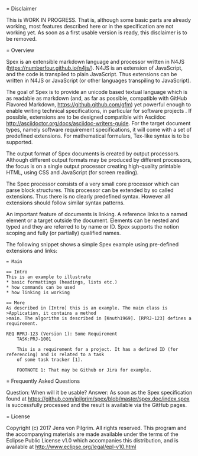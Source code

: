 = Disclaimer

This is WORK IN PROGRESS. That is, although some basic parts are already working,
most features described here or in the specification are not working yet.
As soon as a first usable version is ready, this disclaimer is to be removed.

= Overview

Spex is an extensible markdown language and processor written in N4JS (<https://numberfour.github.io/n4js/>). N4JS is an extension of JavaScript, and the code is transpiled to plain JavaScript. Thus extensions can be written in N4JS or JavaScript (or other languages transpiling to JavaScript).

The goal of Spex is to provide an unicode based textual language which is
as readable as markdown (and, as far as possible, compatible with GitHub Flavored Markdown, <https://github.github.com/gfm>) yet powerful enough to enable writing technical specifications,
in particular for software projects . If possible, extensions are to be designed compatible with
Asciidoc <http://asciidoctor.org/docs/asciidoc-writers-guide>.
For the target document types, namely software requirement specifications, it will come with a set of predefined extensions. For mathematical formulars, Tex-like syntax is to be supported.

The output format of Spex documents is created by output processors. 
Although different output formats may be produced by different processors, 
the focus is on a single output processor creating high-quality printable
HTML, using CSS and JavaScript (for screen reading).

The Spec processor consists of a very small core processor which can parse block structures. 
This processor can be extended by so called extensions. 
Thus there is no clearly predefined syntax. 
However all extensions should follow similar syntax patterns.

An important feature of documents is linking. 
A reference links to a named element or a target outside the document.
Elements can be nested and typed and they are referred to by name or ID. 
Spex supports the notion scoping and fully (or partially) qualified names.

The following snippet shows a simple Spex example using pre-defined extensions and links:

```spex
= Main

== Intro
This is an example to illustrate
* basic formattings (headings, lists etc.)
* how commands can be used
* how linking is working

== More
As described in [Intro] this is an example. The main class is >Application, it contains a method
>main. The algorithm is described in [Knuth1969]. [RPRJ-123] defines a requirement.

REQ RPRJ-123 (Version 1): Some Requirement
	TASK:PRJ-1001
	
	This is a requirement for a project. It has a defined ID (for referencing) and is related to a task
	of some task tracker [1].
	
	FOOTNOTE 1: That may be Github or Jira for example.
```


= Frequently Asked Questions

Question: When will it be usable?
Answer: As soon as the Spex specification found at <https://github.com/jpilgrim/spex/blob/master/spex.doc/index.spex> is successfully processed and the result is available via the GitHub pages.

= License

 Copyright (c) 2017 Jens von Pilgrim.
 All rights reserved. This program and the accompanying materials
 are made available under the terms of the Eclipse Public License v1.0
 which accompanies this distribution, and is available at
 	<http://www.eclipse.org/legal/epl-v10.html>
 